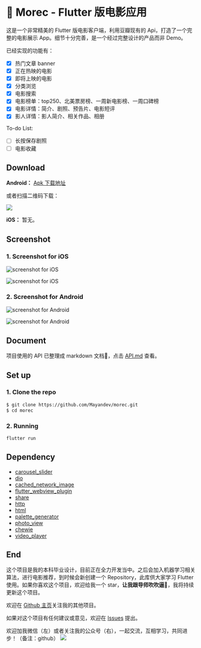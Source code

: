 # :movie_camera: Morec - Flutter 版电影应用

这是一个非常精美的 Flutter 版电影客户端，利用豆瓣现有的 Api，打造了一个完整的电影展示 App。细节十分完善，是一个经过完整设计的产品而非 Demo。

已经实现的功能有：

- [x] 热门文章 banner
- [x] 正在热映的电影
- [x] 即将上映的电影
- [x] 分类浏览
- [x] 电影搜索
- [x] 电影榜单：top250、北美票房榜、一周新电影榜、一周口碑榜
- [x] 电影详情：简介、剧照、预告片、电影短评
- [x] 影人详情：影人简介、相关作品、相册

To-do List:

- [ ] 长按保存剧照
- [ ] 电影收藏

## Download

**Android：** [Apk 下载地址](https://github.com/Mayandev/morec/raw/master/Morec.apk)

或者扫描二维码下载：

![](https://ws3.sinaimg.cn/large/006tKfTcgy1g1l1lreguzj305k05kmwz.jpg)

**iOS：** 暂无。

## Screenshot

### 1. Screenshot for iOS

![screenshot for iOS](https://github.com/Mayandev/morec/blob/master/screenshot/iOS_1.png)

![screenshot for iOS](https://github.com/Mayandev/morec/blob/master/screenshot/iOS_2.png)

### 2. Screenshot for Android

![screenshot for Android](https://github.com/Mayandev/morec/blob/master/screenshot/Android_1.png)

![screenshot for Android](https://github.com/Mayandev/morec/blob/master/screenshot/Android_2.png)



## Document


项目使用的 API 已整理成 markdown 文档:book:，点击 [API.md](https://github.com/Mayandev/morec/blob/master/API.md) 查看。


## Set up


### 1. Clone the repo

```bash
$ git clone https://github.com/Mayandev/morec.git
$ cd morec
```

### 2. Running

```bash
flutter run
```

## Dependency

- [carousel_slider](https://pub.dartlang.org/packages/carousel_slider)
- [dio](https://pub.dartlang.org/packages/dio)
- [cached_network_image](https://pub.flutter-io.cn/packages/cached_network_image)
- [flutter_webview_plugin](https://pub.dartlang.org/packages/flutter_webview_plugin)
- [share](https://pub.dartlang.org/packages/share)
- [http](https://pub.dartlang.org/packages/http)
- [html](https://pub.dartlang.org/packages/html)
- [palette_generator](https://pub.dartlang.org/packages/palette_generator)
- [photo_view](https://pub.dartlang.org/packages/photo_view)
- [chewie](https://pub.dartlang.org/packages/chewie)
- [video_player](https://pub.dartlang.org/packages/video_player)

## End

这个项目是我的本科毕业设计，目前正在全力开发当中。之后会加入机器学习相关算法，进行电影推荐，到时候会新创建一个 Repository，此库供大家学习 Flutter 使用。如果你喜欢这个项目，欢迎给我一个 star，**让我跟导师吹吹逼:speak_no_evil:**，我将持续更新这个项目。

欢迎在 [Github 主页](https://github.com/Mayandev)关注我的其他项目。

如果对这个项目有任何建议或意见，欢迎在 [Issues](https://github.com/Mayandev/morec/issues) 提出。

欢迎加我微信（左）或者关注我的公众号（右），一起交流，互相学习，共同进步！（备注：github）
![](https://ws1.sinaimg.cn/large/006tKfTcgy1g1kwjsc9pwj30ec0760u6.jpg)

